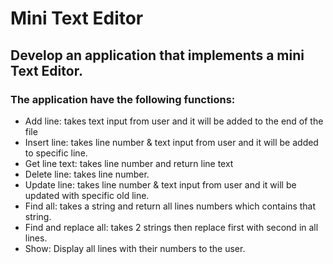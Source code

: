 # Mini Text Editor
## Develop an application that implements a mini Text Editor. 
### The application have the following functions:
 - Add line: takes text input from user and it will be added to the end of the file
 - Insert line: takes line number & text input from user and it will be added to specific line.
 - Get line text: takes line number and return line text
 - Delete line: takes line number.
 - Update line: takes line number & text input from user and it will be updated with specific old line.
 - Find all: takes a string and return all lines numbers which contains that string.
 - Find and replace all: takes 2 strings then replace first with second in all lines.
 - Show: Display all lines with their numbers to the user.
